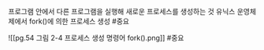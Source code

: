 프로그램 안에서 다른 프로그램을 실행해 새로운 프로세스를 생성하는 것
유닉스 운영체제에서 fork()에 의한 프로세스 생성 #중요 

![[pg.54 그림 2-4 프로세스 생성 명령어 fork().png]] #중요 